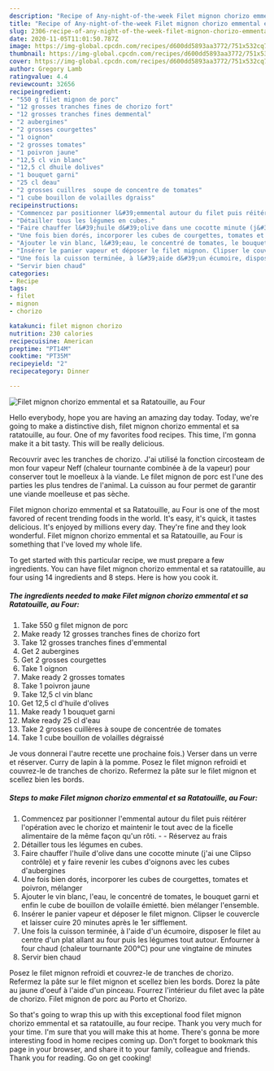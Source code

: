 ```yaml
---
description: "Recipe of Any-night-of-the-week Filet mignon chorizo emmental et sa Ratatouille, au Four"
title: "Recipe of Any-night-of-the-week Filet mignon chorizo emmental et sa Ratatouille, au Four"
slug: 2306-recipe-of-any-night-of-the-week-filet-mignon-chorizo-emmental-et-sa-ratatouille-au-four
date: 2020-11-05T11:01:50.787Z
image: https://img-global.cpcdn.com/recipes/d600dd5893aa3772/751x532cq70/filet-mignon-chorizo-emmental-et-sa-ratatouille-au-four-photo-principale-de-la-recette.jpg
thumbnail: https://img-global.cpcdn.com/recipes/d600dd5893aa3772/751x532cq70/filet-mignon-chorizo-emmental-et-sa-ratatouille-au-four-photo-principale-de-la-recette.jpg
cover: https://img-global.cpcdn.com/recipes/d600dd5893aa3772/751x532cq70/filet-mignon-chorizo-emmental-et-sa-ratatouille-au-four-photo-principale-de-la-recette.jpg
author: Gregory Lamb
ratingvalue: 4.4
reviewcount: 32656
recipeingredient:
- "550 g filet mignon de porc"
- "12 grosses tranches fines de chorizo fort"
- "12 grosses tranches fines demmental"
- "2 aubergines"
- "2 grosses courgettes"
- "1 oignon"
- "2 grosses tomates"
- "1 poivron jaune"
- "12,5 cl vin blanc"
- "12,5 cl dhuile dolives"
- "1 bouquet garni"
- "25 cl deau"
- "2 grosses cuillres  soupe de concentre de tomates"
- "1 cube bouillon de volailles dgraiss"
recipeinstructions:
- "Commencez par positionner l&#39;emmental autour du filet puis réitérer l&#39;opération avec le chorizo et maintenir le tout avec de la ficelle alimentaire de la même façon qu&#39;un rôti.  Réservez au frais"
- "Détailler tous les légumes en cubes."
- "Faire chauffer l&#39;huile d&#39;olive dans une cocotte minute (j&#39;ai une Clipso contrôle) et y faire revenir les cubes d&#39;oignons avec les cubes d&#39;aubergines"
- "Une fois bien dorés, incorporer les cubes de courgettes, tomates et poivron, mélanger"
- "Ajouter le vin blanc, l&#39;eau, le concentré de tomates, le bouquet garni et enfin le cube de bouillon de volaille émietté. bien mélanger l&#39;ensemble."
- "Insérer le panier vapeur et déposer le filet mignon. Clipser le couvercle et laisser cuire 20 minutes après le 1er sifflement."
- "Une fois la cuisson terminée, à l&#39;aide d&#39;un écumoire, disposer le filet au centre d&#39;un plat allant au four puis les légumes tout autour. Enfourner à four chaud (chaleur tournante 200°C) pour une vingtaine de minutes"
- "Servir bien chaud"
categories:
- Recipe
tags:
- filet
- mignon
- chorizo

katakunci: filet mignon chorizo 
nutrition: 230 calories
recipecuisine: American
preptime: "PT14M"
cooktime: "PT35M"
recipeyield: "2"
recipecategory: Dinner

---
```



![Filet mignon chorizo emmental et sa Ratatouille, au Four](https://img-global.cpcdn.com/recipes/d600dd5893aa3772/751x532cq70/filet-mignon-chorizo-emmental-et-sa-ratatouille-au-four-photo-principale-de-la-recette.jpg)

Hello everybody, hope you are having an amazing day today. Today, we're going to make a distinctive dish, filet mignon chorizo emmental et sa ratatouille, au four. One of my favorites food recipes. This time, I'm gonna make it a bit tasty. This will be really delicious.

Recouvrir avec les tranches de chorizo. J&#39;ai utilisé la fonction circosteam de mon four vapeur Neff (chaleur tournante combinée à de la vapeur) pour conserver tout le moelleux à la viande. Le filet mignon de porc est l&#39;une des parties les plus tendres de l&#39;animal. La cuisson au four permet de garantir une viande moelleuse et pas sèche.

Filet mignon chorizo emmental et sa Ratatouille, au Four is one of the most favored of recent trending foods in the world. It's easy, it's quick, it tastes delicious. It's enjoyed by millions every day. They're fine and they look wonderful. Filet mignon chorizo emmental et sa Ratatouille, au Four is something that I've loved my whole life.


To get started with this particular recipe, we must prepare a few ingredients. You can have filet mignon chorizo emmental et sa ratatouille, au four using 14 ingredients and 8 steps. Here is how you cook it.

<!--inarticleads1-->

##### The ingredients needed to make Filet mignon chorizo emmental et sa Ratatouille, au Four:

1. Take 550 g filet mignon de porc
1. Make ready 12 grosses tranches fines de chorizo fort
1. Take 12 grosses tranches fines d&#39;emmental
1. Get 2 aubergines
1. Get 2 grosses courgettes
1. Take 1 oignon
1. Make ready 2 grosses tomates
1. Take 1 poivron jaune
1. Take 12,5 cl vin blanc
1. Get 12,5 cl d&#39;huile d&#39;olives
1. Make ready 1 bouquet garni
1. Make ready 25 cl d&#39;eau
1. Take 2 grosses cuillères à soupe de concentrée de tomates
1. Take 1 cube bouillon de volailles dégraissé


Je vous donnerai l&#39;autre recette une prochaine fois.) Verser dans un verre et réserver. Curry de lapin à la pomme. Posez le filet mignon refroidi et couvrez-le de tranches de chorizo. Refermez la pâte sur le filet mignon et scellez bien les bords. 

<!--inarticleads2-->

##### Steps to make Filet mignon chorizo emmental et sa Ratatouille, au Four:

1. Commencez par positionner l&#39;emmental autour du filet puis réitérer l&#39;opération avec le chorizo et maintenir le tout avec de la ficelle alimentaire de la même façon qu&#39;un rôti. -  - Réservez au frais
1. Détailler tous les légumes en cubes.
1. Faire chauffer l&#39;huile d&#39;olive dans une cocotte minute (j&#39;ai une Clipso contrôle) et y faire revenir les cubes d&#39;oignons avec les cubes d&#39;aubergines
1. Une fois bien dorés, incorporer les cubes de courgettes, tomates et poivron, mélanger
1. Ajouter le vin blanc, l&#39;eau, le concentré de tomates, le bouquet garni et enfin le cube de bouillon de volaille émietté. bien mélanger l&#39;ensemble.
1. Insérer le panier vapeur et déposer le filet mignon. Clipser le couvercle et laisser cuire 20 minutes après le 1er sifflement.
1. Une fois la cuisson terminée, à l&#39;aide d&#39;un écumoire, disposer le filet au centre d&#39;un plat allant au four puis les légumes tout autour. Enfourner à four chaud (chaleur tournante 200°C) pour une vingtaine de minutes
1. Servir bien chaud


Posez le filet mignon refroidi et couvrez-le de tranches de chorizo. Refermez la pâte sur le filet mignon et scellez bien les bords. Dorez la pâte au jaune d&#39;oeuf à l&#39;aide d&#39;un pinceau. Fourrez l&#39;intérieur du filet avec la pâte de chorizo. Filet mignon de porc au Porto et Chorizo. 

So that's going to wrap this up with this exceptional food filet mignon chorizo emmental et sa ratatouille, au four recipe. Thank you very much for your time. I'm sure that you will make this at home. There's gonna be more interesting food in home recipes coming up. Don't forget to bookmark this page in your browser, and share it to your family, colleague and friends. Thank you for reading. Go on get cooking!
